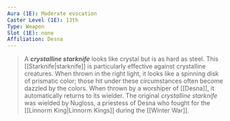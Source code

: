 ```yaml
---
Aura (1E): Moderate evocation
Caster Level (1E): 13th
Type: Weapon
Slot (1E): none
Affiliation: Desna
---
```


> A ***crystalline starknife*** looks like crystal but is as hard as steel. This [[Starknife|starknife]] is particularly effective against crystalline creatures. When thrown in the right light, it looks like a spinning disk of prismatic color; those hit under these circumstances often become dazzled by the colors. When thrown by a worshiper of [[Desna]], it automatically returns to its wielder.
> The original *crystalline starknife* was wielded by Nugloss, a priestess of Desna who fought for the [[Linnorm King|Linnorm Kings]] during the [[Winter War]].







